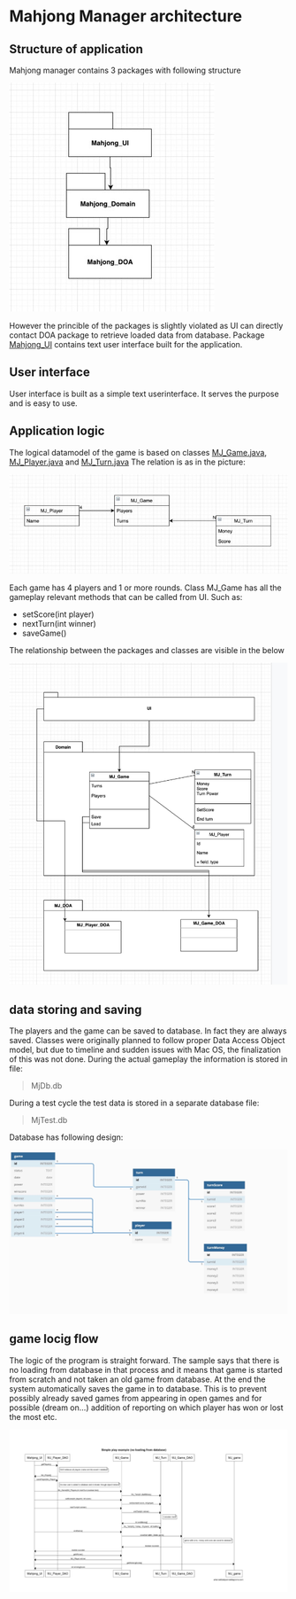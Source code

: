 # Mahjong Manager architecture



## Structure of application

Mahjong manager contains 3 packages with following structure

![packages](packages.jpeg)

However the princible of the packages is slightly violated as UI can directly contact DOA package to retrieve loaded data from database.
Package [Mahjong_UI](https://github.com/tuomoM/ot-harjoitustyo/tree/master/MahjongManager/src/main/java/Mahjong_UI) contains text user interface built for the application.


## User interface

User interface is built as a simple text userinterface. It serves the purpose and is easy to use.

## Application logic

The logical datamodel of the game is based on classes [MJ_Game.java](https://github.com/tuomoM/ot-harjoitustyo/blob/master/MahjongManager/src/main/java/Mahjong_domain/MJ_Game.java), [MJ_Player.java](https://github.com/tuomoM/ot-harjoitustyo/blob/master/MahjongManager/src/main/java/Mahjong_domain/MJ_Player.java) and [MJ_Turn.java](https://github.com/tuomoM/ot-harjoitustyo/blob/master/MahjongManager/src/main/java/Mahjong_domain/MJ_Turn.java)
The relation is as in the picture:

![logic](application_logic.jpeg)

Each game has 4 players and 1 or more rounds.
Class MJ_Game has all the gameplay relevant methods that can be called from UI.
Such as:
* setScore(int player)
* nextTurn(int winner)
* saveGame()

The relationship between the packages and classes are visible in the below 



![Package and class architecture](Achitecturev01.jpg)

## data storing and saving

The players and the game can be saved to database. In fact they are always saved.
Classes were originally planned to follow proper Data Access Object model, but due to timeline and sudden issues with Mac OS, the finalization of this was not done.
During the actual gameplay the information is stored in file:
>MjDb.db


During a test cycle the test data is stored in a separate database file:
>MjTest.db

Database has following design:

![db diagram](dbdiagram1.jpeg)

## game locig flow

The logic of the program is straight forward. 
The sample says that there is no loading from database in that process and it means that game is started from scratch and not taken an old game from database. At the end the system automatically saves the game in to database. This is to prevent possibly already saved games from appearing in open games and for possible (dream on...) addition of reporting on which player has won or lost the most etc.

![Simple gameplay sequence](sequence.jpeg)





